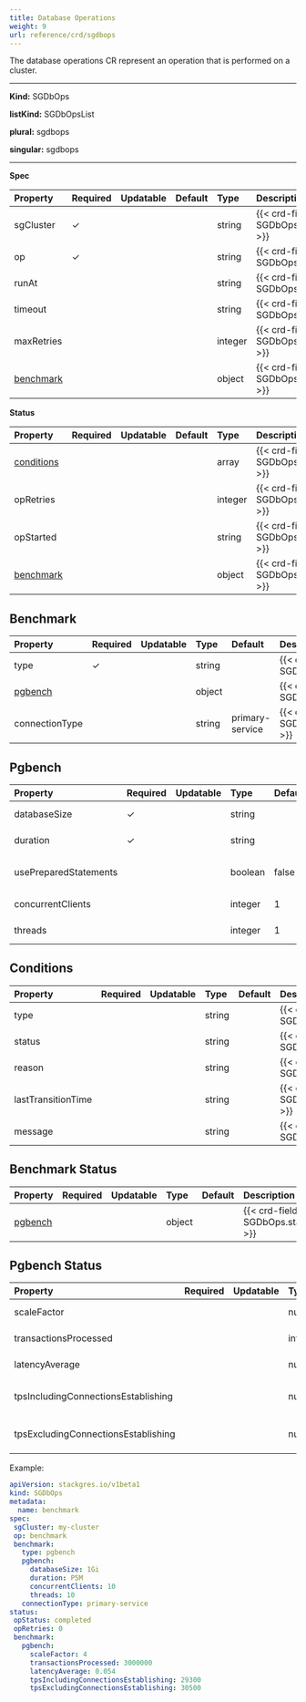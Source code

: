 ```yaml
---
title: Database Operations
weight: 9
url: reference/crd/sgdbops
---
```


The database operations CR represent an operation that is performed on a cluster.

___
**Kind:** SGDbOps

**listKind:** SGDbOpsList

**plural:** sgdbops

**singular:** sgdbops
___

**Spec**

| Property                  | Required | Updatable | Default | Type    | Description |
|:--------------------------|----------|-----------|:--------|:--------|:------------|
| sgCluster                 | ✓        |           |         | string  | {{< crd-field-description SGDbOps.spec.sgCluster >}} |
| op                        | ✓        |           |         | string  | {{< crd-field-description SGDbOps.spec.op >}} |
| runAt                     |          |           |         | string  | {{< crd-field-description SGDbOps.spec.runAt >}} |
| timeout                   |          |           |         | string  | {{< crd-field-description SGDbOps.spec.timeout >}} |
| maxRetries                |          |           |         | integer | {{< crd-field-description SGDbOps.spec.maxRetries >}} |
| [benchmark](#benchmark)   |          |           |         | object  | {{< crd-field-description SGDbOps.spec.benchmark >}} |

**Status**

| Property                         | Required | Updatable | Default | Type    | Description |
|:---------------------------------|----------|-----------|:--------|:--------|:------------|
| [conditions](#conditions)        |          |           |         | array   | {{< crd-field-description SGDbOps.status.conditions >}} |
| opRetries                        |          |           |         | integer | {{< crd-field-description SGDbOps.status.opRetries >}} |
| opStarted                        |          |           |         | string  | {{< crd-field-description SGDbOps.status.opStarted >}} |
| [benchmark](#benchmark-status)   |          |           |         | object  | {{< crd-field-description SGDbOps.status.benchmark >}} |

## Benchmark

| Property                                   | Required | Updatable | Type     | Default                      | Description |
|:-------------------------------------------|----------|-----------|:---------|:-----------------------------|:------------|
| type                                       | ✓        |           | string   |                              | {{< crd-field-description SGDbOps.spec.benchmark.type >}} |
| [pgbench](#pgbench)                        |          |           | object   |                              | {{< crd-field-description SGDbOps.spec.benchmark.pgbench >}} |
| connectionType                             |          |           | string   | primary-service              | {{< crd-field-description SGDbOps.spec.benchmark.connectionType >}} |

## Pgbench

| Property                                   | Required | Updatable | Type     | Default                      | Description |
|:-------------------------------------------|----------|-----------|:---------|:-----------------------------|:------------|
| databaseSize                               | ✓        |           | string   |                              | {{< crd-field-description SGDbOps.spec.benchmark.pgbench.databaseSize >}} |
| duration                                   | ✓        |           | string   |                              | {{< crd-field-description SGDbOps.spec.benchmark.pgbench.duration >}} |
| usePreparedStatements                      |          |           | boolean  | false                        | {{< crd-field-description SGDbOps.spec.benchmark.pgbench.usePreparedStatements >}} |
| concurrentClients                          |          |           | integer  | 1                            | {{< crd-field-description SGDbOps.spec.benchmark.pgbench.concurrentClients >}} |
| threads                                    |          |           | integer  | 1                            | {{< crd-field-description SGDbOps.spec.benchmark.pgbench.threads >}} |

## Conditions

| Property                                   | Required | Updatable | Type     | Default                      | Description |
|:-------------------------------------------|----------|-----------|:---------|:-----------------------------|:------------|
| type                                       |          |           | string   |                              | {{< crd-field-description SGDbOps.status.conditions.items.type >}} |
| status                                     |          |           | string   |                              | {{< crd-field-description SGDbOps.status.conditions.items.status >}} |
| reason                                     |          |           | string   |                              | {{< crd-field-description SGDbOps.status.conditions.items.reason >}} |
| lastTransitionTime                         |          |           | string   |                              | {{< crd-field-description SGDbOps.status.conditions.items.lastTransitionTime >}} |
| message                                    |          |           | string   |                              | {{< crd-field-description SGDbOps.status.conditions.items.message >}} |

## Benchmark Status

| Property                                   | Required | Updatable | Type     | Default                      | Description |
|:-------------------------------------------|----------|-----------|:---------|:-----------------------------|:------------|
| [pgbench](#pgbench-status)                 |          |           | object   |                              | {{< crd-field-description SGDbOps.status.benchmark.pgbench >}} |

## Pgbench Status

| Property                                   | Required | Updatable | Type     | Default                      | Description |
|:-------------------------------------------|----------|-----------|:---------|:-----------------------------|:------------|
| scaleFactor                                |          |           | numeric  |                              | {{< crd-field-description SGDbOps.status.benchmark.pgbench.scaleFactor >}} |
| transactionsProcessed                      |          |           | integer  |                              | {{< crd-field-description SGDbOps.status.benchmark.pgbench.transactionsProcessed >}} |
| latencyAverage                             |          |           | numeric  |                              | {{< crd-field-description SGDbOps.status.benchmark.pgbench.latencyAverage >}} |
| tpsIncludingConnectionsEstablishing        |          |           | numeric  |                              | {{< crd-field-description SGDbOps.status.benchmark.pgbench.tpsIncludingConnectionsEstablishing >}} |
| tpsExcludingConnectionsEstablishing        |          |           | numeric  |                              | {{< crd-field-description SGDbOps.status.benchmark.pgbench.tpsExcludingConnectionsEstablishing >}} |

Example:

```yaml
apiVersion: stackgres.io/v1beta1
kind: SGDbOps
metadata:
  name: benchmark
spec:
 sgCluster: my-cluster
 op: benchmark
 benchmark:
   type: pgbench
   pgbench:
     databaseSize: 1Gi
     duration: P5M
     concurrentClients: 10
     threads: 10
   connectionType: primary-service
status:
 opStatus: completed
 opRetries: 0
 benchmark:
   pgbench:
     scaleFactor: 4
     transactionsProcessed: 3000000
     latencyAverage: 0.054
     tpsIncludingConnectionsEstablishing: 29300
     tpsExcludingConnectionsEstablishing: 30500
```
